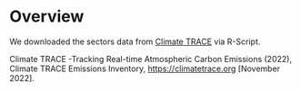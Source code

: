 # Overview

We downloaded the sectors data from [Climate TRACE](https://climatetrace.org) via R-Script.

Climate TRACE -Tracking Real-time Atmospheric Carbon Emissions (2022), Climate TRACE Emissions Inventory, https://climatetrace.org [November 2022].
